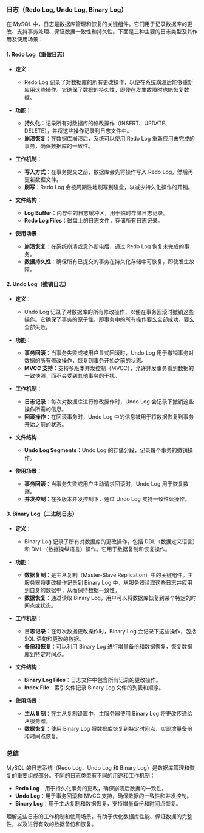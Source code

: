 ### 日志（Redo Log, Undo Log, Binary Log）

在 MySQL 中，日志是数据库管理和恢复的关键组件。它们用于记录数据库的更改、支持事务处理、保证数据一致性和持久性。下面是三种主要的日志类型及其作用及使用场景：

#### 1. **Redo Log（重做日志）**

- **定义**：
  - Redo Log 记录了对数据库的所有更改操作，以便在系统崩溃后能够重新应用这些操作。它确保了数据的持久性，即使在发生故障时也能恢复数据。

- **功能**：
  - **持久化**：记录所有对数据库的修改操作（INSERT、UPDATE、DELETE），并将这些操作记录到日志文件中。
  - **崩溃恢复**：在数据库崩溃后，系统可以使用 Redo Log 重新应用未完成的事务，确保数据库的一致性。

- **工作机制**：
  - **写入方式**：在事务提交之前，数据库会先将操作写入 Redo Log，然后再更新数据文件。
  - **刷写**：Redo Log 会被周期性地刷写到磁盘，以减少持久化操作的开销。

- **文件结构**：
  - **Log Buffer**：内存中的日志缓冲区，用于临时存储日志记录。
  - **Redo Log Files**：磁盘上的日志文件，存储所有日志记录。

- **使用场景**：
  - **崩溃恢复**：在系统崩溃或意外断电后，通过 Redo Log 恢复未完成的事务。
  - **数据持久性**：确保所有已提交的事务在持久化存储中可恢复，即使发生故障。

#### 2. **Undo Log（撤销日志）**

- **定义**：
  - Undo Log 记录了对数据库的所有修改操作，以便在事务回滚时撤销这些操作。它确保了事务的原子性，即事务中的所有操作要么全部成功，要么全部失败。

- **功能**：
  - **事务回滚**：当事务失败或被用户显式回滚时，Undo Log 用于撤销事务对数据的所有修改操作，恢复到事务开始之前的状态。
  - **MVCC 支持**：支持多版本并发控制（MVCC），允许并发事务看到数据的一致快照，而不会受到其他事务的干扰。

- **工作机制**：
  - **日志记录**：每次对数据库进行修改操作时，Undo Log 会记录下撤销这些操作所需的信息。
  - **回滚操作**：在回滚事务时，Undo Log 中的信息被用于将数据恢复到事务开始之前的状态。

- **文件结构**：
  - **Undo Log Segments**：Undo Log 的存储分段，记录每个事务的撤销操作。

- **使用场景**：
  - **事务回滚**：当事务失败或用户主动请求回滚时，Undo Log 用于恢复数据。
  - **并发控制**：在多版本并发控制下，通过 Undo Log 支持一致性读操作。

#### 3. **Binary Log（二进制日志）**

- **定义**：
  - Binary Log 记录了所有对数据库的更改操作，包括 DDL（数据定义语言）和 DML（数据操纵语言）操作。它用于数据复制和恢复操作。

- **功能**：
  - **数据复制**：是主从复制（Master-Slave Replication）中的关键组件。主服务器将更改操作记录到 Binary Log 中，从服务器读取这些日志并应用到自身的数据中，从而保持数据一致性。
  - **数据恢复**：通过读取 Binary Log，用户可以将数据库恢复到某个特定的时间点或状态。

- **工作机制**：
  - **日志记录**：在每次数据更改操作时，Binary Log 会记录下这些操作，包括 SQL 语句和更改的数据。
  - **备份和恢复**：可以利用 Binary Log 进行增量备份和数据恢复，恢复数据库到特定时间点。

- **文件结构**：
  - **Binary Log Files**：日志文件中包含所有记录的更改操作。
  - **Index File**：索引文件记录 Binary Log 文件的列表和顺序。

- **使用场景**：
  - **主从复制**：在主从复制设置中，主服务器使用 Binary Log 将更改传递给从服务器。
  - **数据恢复**：使用 Binary Log 将数据库恢复到特定时间点，实现增量备份和时间点恢复。

### 总结

MySQL 的日志系统（Redo Log、Undo Log 和 Binary Log）是数据库管理和恢复的重要组成部分。不同的日志类型有不同的用途和工作机制：

- **Redo Log**：用于持久化事务的更改，确保崩溃后数据的一致性。
- **Undo Log**：用于事务回滚和 MVCC 支持，确保数据的一致性和并发控制。
- **Binary Log**：用于主从复制和数据恢复，支持增量备份和时间点恢复。

理解这些日志的工作机制和使用场景，有助于优化数据库性能、保证数据的完整性，以及进行有效的数据备份和恢复。
